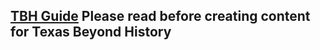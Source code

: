 ## [TBH Guide](https://docs.google.com/document/d/1P_LMYdyZa4IC60LXD25ia8K-SGvli8NJ_M6H-BBAe5E/edit?usp=sharing) Please read before creating content for Texas Beyond History

